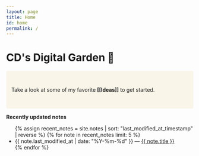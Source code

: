```yaml
---
layout: page
title: Home
id: home
permalink: /
---
```


# CD's Digital Garden 🌱

<p style="padding: 3em 1em; background: #F9F5E8; border-radius: 4px;">
  Take a look at some of my favorite <span style="font-weight: bold">[[Ideas]]</span> to get started.
</p>

<strong>Recently updated notes</strong>

<ul>
  {% assign recent_notes = site.notes | sort: "last_modified_at_timestamp" | reverse %}
  {% for note in recent_notes limit: 5 %}
    <li>
      {{ note.last_modified_at | date: "%Y-%m-%d" }} — <a class="internal-link" href="{{ site.baseurl }}{{ note.url }}">{{ note.title }}</a>
    </li>
  {% endfor %}
</ul>

<style>
  .wrapper {
    max-width: 46em;
  }
</style>
